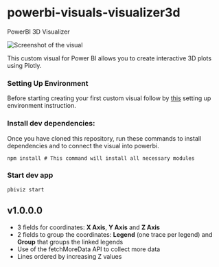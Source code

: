 # powerbi-visuals-visualizer3d
PowerBI 3D Visualizer

![Screenshot of the visual](assets/screenshot_3d.gif)

This custom visual for Power BI allows you to create interactive 3D plots using Plotly.

### Setting Up Environment

Before starting creating your first custom visual follow by [this](https://learn.microsoft.com/en-us/power-bi/developer/visuals/environment-setup)
setting up environment instruction.


### Install dev dependencies:

Once you have cloned this repository, run these commands to install dependencies and to connect the visual into powerbi.

```
npm install # This command will install all necessary modules
```

### Start dev app
```
pbiviz start
```

## v1.0.0.0
- 3 fields for coordinates: **X Axis**, **Y Axis** and **Z Axis**
- 2 fields to group the coordinates: **Legend** (one trace per legend) and **Group** that groups the linked legends
- Use of the fetchMoreData API to collect more data
- Lines ordered by increasing Z values
